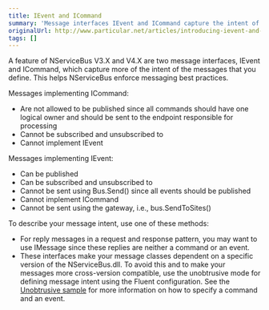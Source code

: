 ```yaml
---
title: IEvent and ICommand
summary: 'Message interfaces IEvent and ICommand capture the intent of the messages. '
originalUrl: http://www.particular.net/articles/introducing-ievent-and-icommand
tags: []
---
```


A feature of NServiceBus V3.X and V4.X are two message interfaces, IEvent and ICommand, which capture more of the intent of the messages that you define. This helps NServiceBus enforce messaging best practices.

Messages implementing ICommand:

-   Are not allowed to be published since all commands should have one
    logical owner and should be sent to the endpoint responsible for
    processing
-   Cannot be subscribed and unsubscribed to
-   Cannot implement IEvent

Messages implementing IEvent:

-   Can be published
-   Can be subscribed and unsubscribed to
-   Cannot be sent using Bus.Send() since all events should be published
-   Cannot implement ICommand
-   Cannot be sent using the gateway, i.e., bus.SendToSites()

To describe your message intent, use one of these methods:

-   For reply messages in a request and response pattern, you may want
    to use IMessage since these replies are neither a command or an
    event.
-   These interfaces make your message classes dependent on a specific
    version of the NServiceBus.dll. To avoid this and to make your
    messages more cross-version compatible, use the unobtrusive mode for
    defining message intent using the Fluent configuration. See the
    [Unobtrusive sample](unobtrusive-sample.md) for more information on how
    to specify a command and an event.


